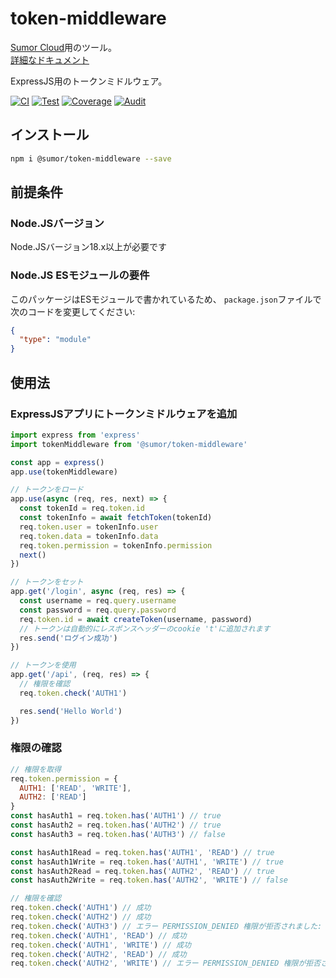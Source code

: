 # token-middleware

[Sumor Cloud](https://sumor.cloud)用のツール。  
[詳細なドキュメント](https://sumor.cloud/token-middleware)

ExpressJS用のトークンミドルウェア。

[![CI](https://github.com/sumor-cloud/token-middleware/actions/workflows/ci.yml/badge.svg)](https://github.com/sumor-cloud/token-middleware/actions/workflows/ci.yml)
[![Test](https://github.com/sumor-cloud/token-middleware/actions/workflows/ut.yml/badge.svg)](https://github.com/sumor-cloud/token-middleware/actions/workflows/ut.yml)
[![Coverage](https://github.com/sumor-cloud/token-middleware/actions/workflows/coverage.yml/badge.svg)](https://github.com/sumor-cloud/token-middleware/actions/workflows/coverage.yml)
[![Audit](https://github.com/sumor-cloud/token-middleware/actions/workflows/audit.yml/badge.svg)](https://github.com/sumor-cloud/token-middleware/actions/workflows/audit.yml)

## インストール

```bash
npm i @sumor/token-middleware --save
```

## 前提条件

### Node.JSバージョン

Node.JSバージョン18.x以上が必要です

### Node.JS ESモジュールの要件

このパッケージはESモジュールで書かれているため、
`package.json`ファイルで次のコードを変更してください:

```json
{
  "type": "module"
}
```

## 使用法

### ExpressJSアプリにトークンミドルウェアを追加

```javascript
import express from 'express'
import tokenMiddleware from '@sumor/token-middleware'

const app = express()
app.use(tokenMiddleware)

// トークンをロード
app.use(async (req, res, next) => {
  const tokenId = req.token.id
  const tokenInfo = await fetchToken(tokenId)
  req.token.user = tokenInfo.user
  req.token.data = tokenInfo.data
  req.token.permission = tokenInfo.permission
  next()
})

// トークンをセット
app.get('/login', async (req, res) => {
  const username = req.query.username
  const password = req.query.password
  req.token.id = await createToken(username, password)
  // トークンは自動的にレスポンスヘッダーのcookie 't'に追加されます
  res.send('ログイン成功')
})

// トークンを使用
app.get('/api', (req, res) => {
  // 権限を確認
  req.token.check('AUTH1')

  res.send('Hello World')
})
```

### 権限の確認

```javascript
// 権限を取得
req.token.permission = {
  AUTH1: ['READ', 'WRITE'],
  AUTH2: ['READ']
}
const hasAuth1 = req.token.has('AUTH1') // true
const hasAuth2 = req.token.has('AUTH2') // true
const hasAuth3 = req.token.has('AUTH3') // false

const hasAuth1Read = req.token.has('AUTH1', 'READ') // true
const hasAuth1Write = req.token.has('AUTH1', 'WRITE') // true
const hasAuth2Read = req.token.has('AUTH2', 'READ') // true
const hasAuth2Write = req.token.has('AUTH2', 'WRITE') // false

// 権限を確認
req.token.check('AUTH1') // 成功
req.token.check('AUTH2') // 成功
req.token.check('AUTH3') // エラー PERMISSION_DENIED 権限が拒否されました: AUTH3
req.token.check('AUTH1', 'READ') // 成功
req.token.check('AUTH1', 'WRITE') // 成功
req.token.check('AUTH2', 'READ') // 成功
req.token.check('AUTH2', 'WRITE') // エラー PERMISSION_DENIED 権限が拒否されました: AUTH2=WRITE
```
